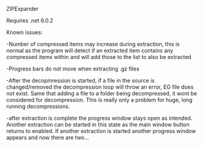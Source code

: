 ZIPExpander

Requires .net 6.0.2

Known issues: 

-Number of compressed items may increase during extraction, this is normal as the program will detect if an extracted item contains any compressed items within and will add those to the list to also be extracted

-Progress bars do not move when extracting .gz files

-After the decopmression is started, if a file in the source is changed/removed the decompression loop will throw an error, EG file does not exist. 
Same that adding a file to a folder being decompressed, it wont be considered for decompression.
This is really only a problem for huge, long running decompressions.

-after extraction is complete the progress window stays open as intended. Another extraction can be started in this state as the main window button returns to enabled. If another extraction is started another progress window appears and now there are two...

